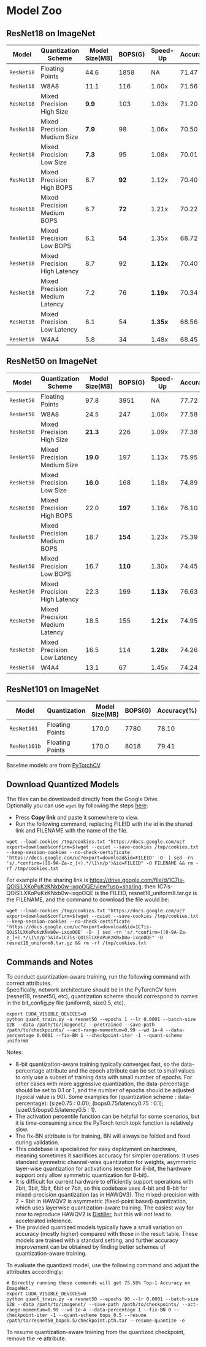 # Model Zoo

## ResNet18 on ImageNet 
Model | Quantization Scheme | Model Size(MB) | BOPS(G) | Speed-Up | Accuracy(%) | Download
---|---|---|---|---|---|---
`ResNet18` | Floating Points                 | 44.6    | 1858   | NA        | 71.47 | [resnet18_baseline](https://drive.google.com/file/d/1C7is-QOiSlLXKoPuKzKNxb0w-ixqoOQE/view?usp=sharing)
`ResNet18` | W8A8                            | 11.1    | 116    | 1.00x     | 71.56 | [resnet18_uniform8](https://drive.google.com/file/d/1CLAd3LhiRVYwiBZRuUJgrzrrPFfLvfWG/view?usp=sharing)
`ResNet18` | Mixed Precision High Size       | **9.9** | 103    | 1.03x     | 71.20 | [resnet18_size0.75](https://drive.google.com/file/d/1Fjm1Wruo773e3-jTIGahUWWQbmqGyMLO/view?usp=sharing)
`ResNet18` | Mixed Precision Medium Size     | **7.9** | 98     | 1.06x     | 70.50 | [resnet18_size0.5](https://drive.google.com/file/d/1EGH76MRLckRtRXqWZHJ_I5DW5UQ-C8iA/view?usp=sharing)
`ResNet18` | Mixed Precision Low Size        | **7.3** | 95     | 1.08x     | 70.01 | [resnet18_size0.25](https://drive.google.com/file/d/1Eq9tmF8XlxOQGNMOuvc5rTPV0N4Ov-4C/view?usp=sharing)
`ResNet18` | Mixed Precision High BOPS       | 8.7     | **92** | 1.12x     | 70.40 | [resnet18_bops0.75](https://drive.google.com/file/d/1F-pcK-AMCNcPAOydmhJN5aiDGGaEk-q7/view?usp=sharing)
`ResNet18` | Mixed Precision Medium BOPS     | 6.7     | **72** | 1.21x     | 70.22 | [resnet18_bops0.5](https://drive.google.com/file/d/1DbDXYdulvvb9YOG1fRSrCVPvry_Reu8z/view?usp=sharing)
`ResNet18` | Mixed Precision Low BOPS        | 6.1     | **54** | 1.35x     | 68.72 | [resnet18_bops0.25](https://drive.google.com/file/d/1G9UgvLB3KuDyqNj4xV7DFiHjfXtULPJI/view?usp=sharing)
`ResNet18` | Mixed Precision High Latency    | 8.7     | 92     | **1.12x** | 70.40 | [resnet18_latency0.75](https://drive.google.com/file/d/1FcDVQT-p314lDq-URbHbLCSkGnWrd_vT/view?usp=sharing)
`ResNet18` | Mixed Precision Medium Latency  | 7.2     | 76     | **1.19x** | 70.34 | [resnet18_latency0.5](https://drive.google.com/file/d/1EfpPjgx-q5IS9rDP1irrdQtMvBodkDei/view?usp=sharing)
`ResNet18` | Mixed Precision Low Latency     | 6.1     | 54     | **1.35x** | 68.56 | [resnet18_latency0.25](https://drive.google.com/file/d/1FwC7Sjp9lFW6dLdnyb9O4Re7OLkUpkPy/view?usp=sharing)
`ResNet18` | W4A4                            | 5.8     | 34     | 1.48x     | 68.45 | [resnet18_uniform4](https://drive.google.com/file/d/1D4DPcW2s9QmSnKzUgcjH-2eYO8zpDRIL/view?usp=sharing)

## ResNet50 on ImageNet
Model | Quantization Scheme | Model Size(MB) | BOPS(G) | Speed-Up | Accuracy(%) | Download
---|---|---|---|---|---|---
`ResNet50` | Floating Points                 | 97.8     | 3951     | NA        | 77.72 | [resnet50_baseline](https://drive.google.com/file/d/1CE4b05gwMzDqcdpwHLFC2BM0841qKJp8/view?usp=sharing)
`ResNet50` | W8A8                            | 24.5     | 247      | 1.00x     | 77.58 | [resnet50_uniform8](https://drive.google.com/file/d/1CID7aId-SL8edGx8j5-Lsup_GqW3OX7-/view?usp=sharing)
`ResNet50` | Mixed Precision High Size       | **21.3** | 226      | 1.09x     | 77.38 | [resnet50_size0.75](https://drive.google.com/file/d/1GtYgWFQrWfmn-23pFrZlxmBtuDCRG5Zs/view?usp=sharing)
`ResNet50` | Mixed Precision Medium Size     | **19.0** | 197      | 1.13x     | 75.95 | [resnet50_size0.5](https://drive.google.com/file/d/1DnnRL9Q9SJ6BA5M98zGxcKrrAKClDdfJ/view?usp=sharing)
`ResNet50` | Mixed Precision Low Size        | **16.0** | 168      | 1.18x     | 74.89 | [resnet50_size0.25](https://drive.google.com/file/d/1H_rLcaOobHCASSxLD5F6ho5rKNvBqAOo/view?usp=sharing)
`ResNet50` | Mixed Precision High BOPS       | 22.0     | **197**  | 1.16x     | 76.10 | [resnet50_bops0.75](https://drive.google.com/file/d/1H5947bedQ1rCGzdKpSCJjIxysJUBznOE/view?usp=sharing)
`ResNet50` | Mixed Precision Medium BOPS     | 18.7     | **154**  | 1.23x     | 75.39 | [resnet50_bops0.5](https://drive.google.com/file/d/1DNUkyavD10saZw9_7TzJhEy0NFPhSVZr/view?usp=sharing)
`ResNet50` | Mixed Precision Low BOPS        | 16.7     | **110**  | 1.30x     | 74.45 | [resnet50_bops0.25](https://drive.google.com/file/d/1G_JQJgGTDYQN5atmcyjDsJZV5zkH8GWw/view?usp=sharing)
`ResNet50` | Mixed Precision High Latency    | 22.3     | 199      | **1.13x** | 76.63 | [resnet50_latency0.75](https://drive.google.com/file/d/1HBQhrTplhOHft43WEifaq35dfUftP5tJ/view?usp=sharing)
`ResNet50` | Mixed Precision Medium Latency  | 18.5     | 155      | **1.21x** | 74.95 | [resnet50_latency0.5](https://drive.google.com/file/d/1GbviN74Z806jyDusohusEjgKuqIyAc5s/view?usp=sharing)
`ResNet50` | Mixed Precision Low Latency     | 16.5     | 114      | **1.28x** | 74.26 | [resnet50_latency0.25](https://drive.google.com/file/d/1HuMaFhL1GV3XiYt9fLncZf6QruL7eGif/view?usp=sharing)
`ResNet50` | W4A4                            | 13.1     | 67       | 1.45x     | 74.24 | [resnet50_uniform4](https://drive.google.com/file/d/1DDis-8C-EupCRj-ExH58ldSv-tG2RXyf/view?usp=sharing)

## ResNet101 on ImageNet
Model | Quantization | Model Size(MB) | BOPS(G) | Accuracy(%) | Download
---|---|---|---|---|---
`ResNet101` | Floating Points | 170.0 | 7780 | 78.10 | [resnet101_baseline](https://drive.google.com/file/d/1GDliS9_HdQ75eH2G1bCivfQL4FTI4euF/view?usp=sharing)
`ResNet101b` | Floating Points | 170.0 | 8018 | 79.41 | [resnet101b_baseline](https://drive.google.com/file/d/1GPBBpi3wAko4wHWt8ZBOJj7RALW1_K1p/view?usp=sharing)

Baseline models are from [PyTorchCV](https://pypi.org/project/pytorchcv/).

## Download Quantized Models
The files can be downloaded directly from the Google Drive. \
Optionally you can use `wget` by following the steps [here](https://medium.com/@acpanjan/download-google-drive-files-using-wget-3c2c025a8b99):
* Press **Copy link** and paste it somewhere to view.
* Run the following command, replacing FILEID with the id in the shared link and FILENAME with the name of the file.
~~~~
wget --load-cookies /tmp/cookies.txt "https://docs.google.com/uc?export=download&confirm=$(wget --quiet --save-cookies /tmp/cookies.txt --keep-session-cookies --no-check-certificate 'https://docs.google.com/uc?export=download&id=FILEID' -O- | sed -rn 's/.*confirm=([0-9A-Za-z_]+).*/\1\n/p')&id=FILEID" -O FILENAME && rm -rf /tmp/cookies.txt
~~~~
For example if the sharing link is https://drive.google.com/file/d/1C7is-QOiSlLXKoPuKzKNxb0w-ixqoOQE/view?usp=sharing, then 1C7is-QOiSlLXKoPuKzKNxb0w-ixqoOQE is the FILEID, resnet18_uniform8.tar.gz is the FILENAME, and the command to download the file would be:
~~~~
wget --load-cookies /tmp/cookies.txt "https://docs.google.com/uc?export=download&confirm=$(wget --quiet --save-cookies /tmp/cookies.txt --keep-session-cookies --no-check-certificate 'https://docs.google.com/uc?export=download&id=1C7is-QOiSlLXKoPuKzKNxb0w-ixqoOQE' -O- | sed -rn 's/.*confirm=([0-9A-Za-z_]+).*/\1\n/p')&id=1C7is-QOiSlLXKoPuKzKNxb0w-ixqoOQE" -O resnet18_uniform8.tar.gz && rm -rf /tmp/cookies.txt
~~~~

## Commands and Notes
To conduct quantization-aware training, run the following command with correct attributes. \
Specifically, network architecture should be in the PyTorchCV form (resnet18, resnet50, etc), quantization scheme should correspond to names in the bit_config.py file (uniform8, size0.5, etc).
```
export CUDA_VISIBLE_DEVICES=0
python quant_train.py -a resnet50 --epochs 1 --lr 0.0001 --batch-size 128 --data /path/to/imagenet/ --pretrained --save-path /path/to/checkpoints/ --act-range-momentum=0.99 --wd 1e-4 --data-percentage 0.0001 --fix-BN 1 --checkpoint-iter -1 --quant-scheme uniform8
```
Notes:
* 8-bit quantization-aware training typically converges fast, so the data-percentage attribute and the epoch attribute can be set to small values to only use a subset of training data with small number of epochs. For other cases with more aggressive quantization, the data-percentage should be set to 0.1 or 1, and the number of epochs should be adjusted (typical value is 90). Some examples for (quantization scheme : data-percentage): (size0.75 : 0.01); (bops0.75/latency0.75 : 0.1); (size0.5/bops0.5/latency0.5 : 1).
* The activation percentile function can be helpful for some scenarios, but it is time-consuming since the PyTorch torch.topk function is relatively slow.
* The fix-BN attribute is for training, BN will always be folded and fixed during validation.
* This codebase is specialized for easy deployment on hardware, meaning sometimes it sacrifices accuracy for simpler operations. It uses standard symmetric channel-wise quantization for weights, asymmetric layer-wise quantization for activations (except for 8-bit, the hardware support only allow symmetric quantization for 8-bit).
* It is difficult for current hardware to efficiently support operations with 2bit, 3bit, 5bit, 6bit or 7bit, so this codebase uses 4-bit and 8-bit for mixed-precision quantization (as in HAWQV3). The mixed-precision with 2 ~ 8bit in HAWQV2 is asymmetric (fixed-point based) quantization, which uses layerwise quantization-aware training. The easiest way for now to reproduce HAWQV2 is [Distiller](https://github.com/IntelLabs/distiller), but this will not lead to accelerated inference.
* The provided quantized models typically have a small variation on accuracy (mostly higher) compared with those in the result table. These models are trained with a standard setting, and further accuracy improvement can be obtained by finding better schemes of quantization-aware training.

To evaluate the quantized model, use the following command and adjust the attributes accordingly:
```
# Directly running these commands will get 75.58% Top-1 Accuracy on ImageNet.
export CUDA_VISIBLE_DEVICES=0
python quant_train.py -a resnet50 --epochs 90 --lr 0.0001 --batch-size 128 --data /path/to/imagenet/ --save-path /path/to/checkpoints/ --act-range-momentum=0.99 --wd 1e-4 --data-percentage 1 --fix-BN 0 --checkpoint-iter -1 --quant-scheme bops_0.5 --resume /path/to/resnet50_bops0.5/checkpoint.pth.tar --resume-quantize -e
```
To resume quantization-aware training from the quantized checkpoint, remove the -e attribute.
